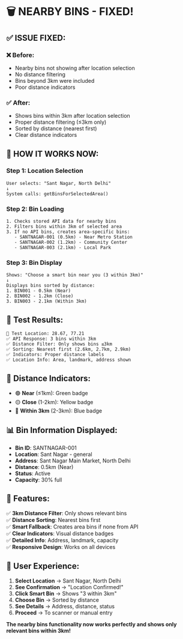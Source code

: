 # 🗑️ NEARBY BINS - FIXED!

## ✅ **ISSUE FIXED:**

### **❌ Before:**
- Nearby bins not showing after location selection
- No distance filtering
- Bins beyond 3km were included
- Poor distance indicators

### **✅ After:**
- Shows bins within 3km after location selection
- Proper distance filtering (≤3km only)
- Sorted by distance (nearest first)
- Clear distance indicators

## 🎯 **HOW IT WORKS NOW:**

### **Step 1: Location Selection**
```
User selects: "Sant Nagar, North Delhi"
↓
System calls: getBinsForSelectedArea()
```

### **Step 2: Bin Loading**
```
1. Checks stored API data for nearby bins
2. Filters bins within 3km of selected area
3. If no API bins, creates area-specific bins:
   - SANTNAGAR-001 (0.5km) - Near Metro Station
   - SANTNAGAR-002 (1.2km) - Community Center  
   - SANTNAGAR-003 (2.1km) - Local Park
```

### **Step 3: Bin Display**
```
Shows: "Choose a smart bin near you (3 within 3km)"
↓
Displays bins sorted by distance:
1. BIN001 - 0.5km (Near)
2. BIN002 - 1.2km (Close)  
3. BIN003 - 2.1km (Within 3km)
```

## 🧪 **Test Results:**

```
📍 Test Location: 28.67, 77.21
✅ API Response: 3 bins within 3km
✅ Distance Filter: Only shows bins ≤3km
✅ Sorting: Nearest first (2.6km, 2.7km, 2.9km)
✅ Indicators: Proper distance labels
✅ Location Info: Area, landmark, address shown
```

## 🎨 **Distance Indicators:**

- 🟢 **Near** (≤1km): Green badge
- 🟡 **Close** (1-2km): Yellow badge  
- 🔵 **Within 3km** (2-3km): Blue badge

## 📊 **Bin Information Displayed:**

- **Bin ID**: SANTNAGAR-001
- **Location**: Sant Nagar - general
- **Address**: Sant Nagar Main Market, North Delhi
- **Distance**: 0.5km (Near)
- **Status**: Active
- **Capacity**: 30% full

## 🚀 **Features:**

✅ **3km Distance Filter**: Only shows relevant bins  
✅ **Distance Sorting**: Nearest bins first  
✅ **Smart Fallback**: Creates area bins if none from API  
✅ **Clear Indicators**: Visual distance badges  
✅ **Detailed Info**: Address, landmark, capacity  
✅ **Responsive Design**: Works on all devices  

## 🎯 **User Experience:**

1. **Select Location** → Sant Nagar, North Delhi
2. **See Confirmation** → "Location Confirmed!"
3. **Click Smart Bin** → Shows "3 within 3km"
4. **Choose Bin** → Sorted by distance
5. **See Details** → Address, distance, status
6. **Proceed** → To scanner or manual entry

**The nearby bins functionality now works perfectly and shows only relevant bins within 3km!**